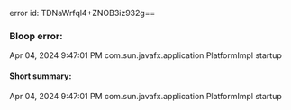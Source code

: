 error id: TDNaWrfql4+ZNOB3iz932g==
### Bloop error:

Apr 04, 2024 9:47:01 PM com.sun.javafx.application.PlatformImpl startup
#### Short summary: 

Apr 04, 2024 9:47:01 PM com.sun.javafx.application.PlatformImpl startup